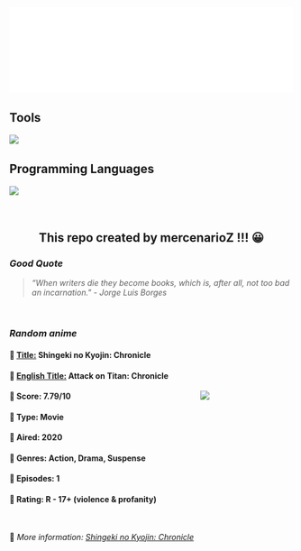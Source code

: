 
<img src="svg/nai.svg" />

<p>
  <h2>Tools</h2>
  <a href="https://skillicons.dev">
    <img src="https://skillicons.dev/icons?i=git,bash,vim,ubuntu,tensorflow,pytorch,docker,raspberrypi" />
  </a>

  <br />

  <h2>Programming Languages</h2>

  <a href="https://skillicons.dev">
    <img src="https://skillicons.dev/icons?i=python,c,cpp" />
  </a>
</p>

<br />

<h2 align="center">This repo created by mercenarioZ !!! 😀</h2>
<h3><i>Good Quote</i></h3>

<blockquote>
<i>
“When writers die they become books, which is, after all, not too bad an incarnation." - Jorge Luis Borges
</i>
</blockquote>

<br />

<h3><i>Random anime</i></h3>

<h4>
  <strong>🥭 <u>Title:</u></strong> Shingeki no Kyojin: Chronicle
</h4>

<h4>🌿 <u>English Title:</u> Attack on Titan: Chronicle</h4>

<img align="right" width="165" src=https://cdn.myanimelist.net/images/anime/1786/110717.jpg />

<h4>🌱 Score: 7.79/10</h4>

<h4>🌲 Type: Movie</h4>

<h4>🌴 Aired: 2020</h4>

<h4>🌵 Genres: Action, Drama, Suspense</h4>

<h4>🥑 Episodes: 1</h4>

<h4>🍏 Rating: R - 17+ (violence & profanity)</h4>

<br />

🍂 *More information: [Shingeki no Kyojin: Chronicle](https://myanimelist.net/anime/42091/Shingeki_no_Kyojin__Chronicle)*
    